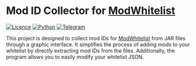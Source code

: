 ﻿# Mod ID Collector for [ModWhitelist](https://www.curseforge.com/minecraft/mc-mods/mod-whitelist)

[![Licence](https://camo.githubusercontent.com/cd878d57e2b361acc4718461dd7a9c2828f3c132dcfb18d363883883a7df60a3/68747470733a2f2f696d672e736869656c64732e696f2f6769746875622f6c6963656e73652f496c65726961796f2f6d61726b646f776e2d6261646765733f7374796c653d666f722d7468652d6261646765)](https://github.com/BlTT6956/mod-id-collector?tab=MIT-1-ov-file)
[![Python](https://img.shields.io/badge/python-3670A0?style=for-the-badge&logo=python&logoColor=ffdd54)](https://www.python.org/)
[![Telegram](https://img.shields.io/badge/Telegram-2CA5E0?style=for-the-badge&logo=telegram&logoColor=white)](https://t.me/BlTT6956)

This project is designed to collect mod IDs for [ModWhitelist](https://www.curseforge.com/minecraft/mc-mods/mod-whitelist) from JAR files through a graphic interface. It simplifies the process of adding mods to your whitelist by directly extracting mod IDs from the files. Additionally, the program allows you to easily modify your whitelist JSON.

